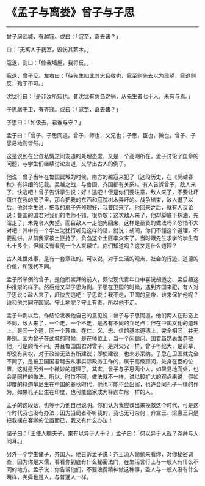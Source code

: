 # 《孟子与离娄》曾子与子思

------

曾子居武城，有越寇。或曰：「寇至，盍去诸？」

曰：「无寓人于我室，毁伤其薪木。」

寇退，则曰：「修我墙屋，我将反。」

寇退，曾子反。左右曰：「待先生如此其忠且敬也，寇至则先去以为民望，寇退则反，殆于不可。」

沈犹行曰：「是非汝所知也。昔沈犹有负刍之祸，从先生者七十人，未有与焉。」

子思居于卫，有齐寇。或曰：「寇至，盍去诸？」

子思曰：「如伋去，君谁与守？」

孟子曰：「曾子、子思同道。曾子，师也，父兄也；子思，臣也，微也。曾子、子思易地则皆然。」

这是说到在公谊私情之间友道的处理态度，又是一个高潮所在。孟子讨论了匡章的问题，与学生们继续讨论友道，又举出古人的例子。

他说：曾子当年在鲁国武城的时候，南方的越寇来犯了（这段历史，在《吴越春秋》有详细的记载。吴越之战，与鲁国、齐国都有关系）。有人告诉曾子，敌人来了，快逃吧！曾子告诉学生说：好！逃吧！但是你们要注意，敌人来了，不要让坏蛋住在我的房子里，那会把我的东西和庭院树木弄坏的。战争结束，敌人退了以后，他对学生说，把我的房子先修理好，我要回来了。他回来之后，就有人议论说：鲁国的国君对我们的老师不错，很恭敬；这次敌人来了，他却脚底下抹油，先溜走了，未免令人失望。而且敌人一走他先回来，这样是圣贤的做法吗？恐怕不大对吧！其中有一个学生沈犹行听见这样的话，就说：胡闹，你们不懂这个道理，不要乱讲。从前我家被土匪抢了，负刍这个土匪率众来了。当时跟先生求学的学生有七十多个，但就没有看见一个人来帮忙。你们知道吗？这又是什么道理？

古人处世处事，是有一套章法的。可以说，对于生活的观点、社会的行迹、道德的价值，和现代不同。

孟子所举例的曾子，是他所崇拜的前人，颇似现代青年口中喜说胡适之、梁启超这种推崇的样子。然后他又举子思为例。子思在卫国的时候，遇到齐国来犯，有人对子思说：敌人来了，赶快先逃吧！子思说：我不走，卫国的皇帝，谁来保护他呢？谁和他共同守国家、守土地呢？守土有责，所以他不走。

孟子举例以后，作结论发表他自己的意见说：曾子与子思同道，他们两人在形态上不同，敌人来了，一个走，一个不走，是各有不同的立足点；但在中国文化的道理上，是同一个道，同一个理由。在仁、义、忠、信的基本道德上，完全相同，并无差别。因为曾子在武城的时候，是在师位上，当一个闲顾问，国君虽然表面恭敬他，可是顾而不问。并且鲁国国君对曾子，是对父兄一样，曾子年纪大，是前辈，却没有实权，对于政治无法有所建议；即使建议，也未必采纳。子思在卫国就完全不同了，是被卫国国君聘去从事实际政务工作的，属于高级顾问，处身在臣的位置，这就是另外一个微妙的道理了。其实，曾子与子思两个人，如果易地而处，也会是同样的做法。所以，时位不同，做法就不一样。试以较扩大的观点来说，假如印度的释迦牟尼生在中国的春秋时代，他也可能不会出家，也许会同孔子一样的作为。如果孔子出生在印度，也可能出家成为释迦牟尼一样的人。

孟子的这段话，也等于为他自己说明。你们认为我应该出来挽救这个时代，可是这个时代我也没有办法；因为当局者不听我的，我也无可奈何；齐宣王、梁惠王只是把我摆在客卿的位置而已，我又有什么办法！

储子曰：「王使人瞷夫子，果有以异于人乎？」孟子曰：「何以异于人哉？尧舜与人同耳。」

另外一个学生储子，齐国人，他告诉孟子说：齐王派人偷偷来看你，对你秘密调查，因为你是大儒，看看你到底有什么秘密法门，在生活言行上与一般人有什么不同的地方。孟子说：你告诉他们，不要浪费精神做这种事，圣人与一般人没有什么两样，尧舜也是人，与普通人一样。

